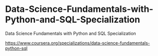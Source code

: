 # Data-Science-Fundamentals-with-Python-and-SQL-Specialization
Data Science Fundamentals with Python and SQL Specialization

https://www.coursera.org/specializations/data-science-fundamentals-python-sql
